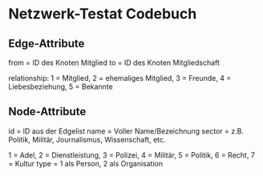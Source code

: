 # Netzwerk-Testat Codebuch

## Edge-Attribute

from = ID des Knoten Mitglied
to = ID des Knoten Mitgliedschaft

relationship: 
1 = Mitglied,
2 = ehemaliges Mitglied,
3 = Freunde,
4 = Liebesbeziehung, 
5 = Bekannte
## Node-Attribute

id = ID aus der Edgelist
name = Voller Name/Bezeichnung
sector = z.B. Politik, Militär, Journalismus, Wissenschaft, etc.

1 = Adel,
2 = Dienstleistung,
3 = Polizei,
4 = Militär,
5 = Politik,
6 = Recht,
7 = Kultur
type = 1 als Person, 2 als Organisation
